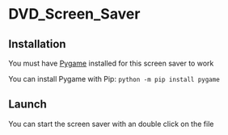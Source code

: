 # DVD_Screen_Saver

## Installation

You must have [Pygame](https://pygame.org/) installed for this screen saver to work

You can install Pygame with Pip:
`python -m pip install pygame`

## Launch

You can start the screen saver with an double click on the file